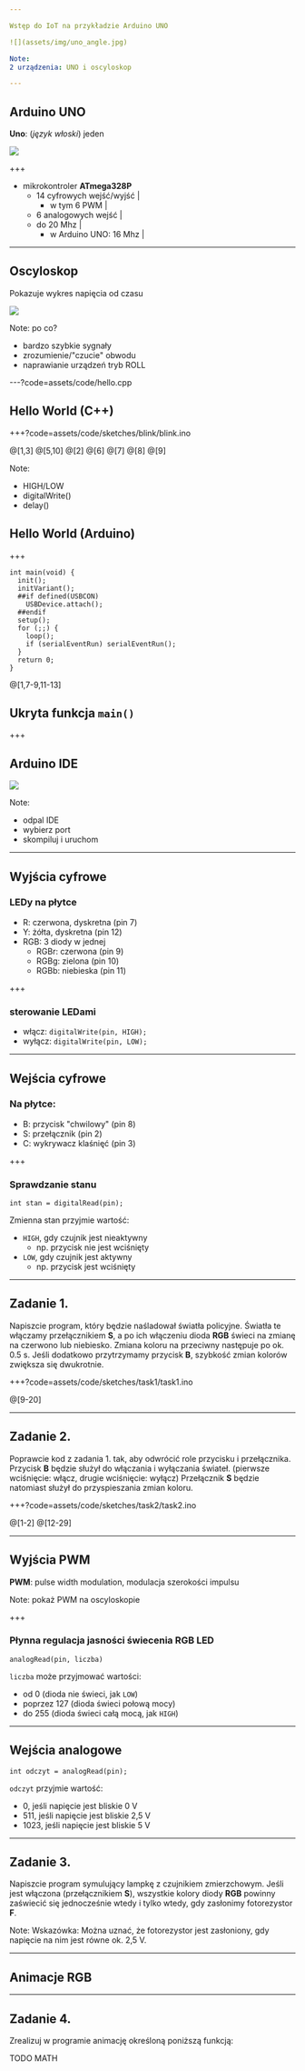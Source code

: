 ```yaml
---

Wstęp do IoT na przykładzie Arduino UNO

![](assets/img/uno_angle.jpg)

Note:
2 urządzenia: UNO i oscyloskop

---
```


## Arduino UNO

**Uno**: (*język włoski*) jeden

![](assets/img/uno.jpg)

+++

- mikrokontroler **ATmega328P**
    - 14 cyfrowych wejść/wyjść  |
        - w tym 6 PWM           |
    - 6 analogowych wejść       |
    - do 20 Mhz                 |
        - w Arduino UNO: 16 Mhz |
        
---

## Oscyloskop

Pokazuje wykres napięcia od czasu

![](assets/img/dso_blink.png)

Note:
po co?
- bardzo szybkie sygnały
- zrozumienie/"czucie" obwodu
- naprawianie urządzeń
tryb ROLL

---?code=assets/code/hello.cpp

## Hello World (C++)

+++?code=assets/code/sketches/blink/blink.ino

@[1,3]
@[5,10]
@[2]
@[6]
@[7]
@[8]
@[9]

Note:
- HIGH/LOW
- digitalWrite()
- delay()

## Hello World (Arduino)

+++

```
int main(void) {
  init();
  initVariant();
  ##if defined(USBCON)
    USBDevice.attach();
  ##endif
  setup();
  for (;;) {
    loop();
    if (serialEventRun) serialEventRun();
  }
  return 0;
}
```

@[1,7-9,11-13]

## Ukryta funkcja `main()`

+++

## Arduino IDE

![](assets/img/ide.png)

Note:
- odpal IDE
- wybierz port
- skompiluj i uruchom

---

## Wyjścia cyfrowe

### LEDy na płytce

- R: czerwona, dyskretna (pin 7)
- Y: żółta, dyskretna (pin 12)
- RGB: 3 diody w jednej
    - RGBr: czerwona (pin 9)
    - RGBg: zielona (pin 10)
    - RGBb: niebieska (pin 11)

+++

### sterowanie LEDami

- włącz: `digitalWrite(pin, HIGH);`
- wyłącz: `digitalWrite(pin, LOW);`

---

## Wejścia cyfrowe

### Na płytce:

- B: przycisk "chwilowy" (pin 8)
- S: przełącznik (pin 2)
- C: wykrywacz klaśnięć (pin 3)

+++

### Sprawdzanie stanu

`int stan = digitalRead(pin);`

Zmienna stan przyjmie wartość:
- `HIGH`, gdy czujnik jest nieaktywny
    - np. przycisk nie jest wciśnięty
- `LOW`, gdy czujnik jest aktywny
    - np. przycisk jest wciśnięty

---

## Zadanie 1.

Napiszcie program, który będzie naśladował światła policyjne.
Światła te włączamy przełącznikiem **S**, a po ich włączeniu dioda **RGB** świeci na zmianę na czerwono lub niebiesko. Zmiana koloru na przeciwny następuje po ok. 0.5 s.
Jeśli dodatkowo przytrzymamy przycisk **B**, szybkość zmian kolorów zwiększa się dwukrotnie.

+++?code=assets/code/sketches/task1/task1.ino

@[9-20]

---

## Zadanie 2.

Poprawcie kod z zadania 1. tak, aby odwrócić role przycisku i przełącznika.
Przycisk **B** będzie służył do włączania i wyłączania świateł. (pierwsze wciśnięcie: włącz, drugie wciśnięcie: wyłącz)
Przełącznik **S** będzie natomiast służył do przyspieszania zmian koloru.

+++?code=assets/code/sketches/task2/task2.ino

@[1-2]
@[12-29]

---

## Wyjścia PWM

**PWM**: pulse width modulation, modulacja szerokości impulsu

Note:
pokaż PWM na oscyloskopie

+++

### Płynna regulacja jasności świecenia RGB LED

`analogRead(pin, liczba)`

`liczba` może przyjmować wartości:
- od 0 (dioda nie świeci, jak `LOW`)
- poprzez 127 (dioda świeci połową mocy)
- do 255 (dioda świeci całą mocą, jak `HIGH`)

---

## Wejścia analogowe

`int odczyt = analogRead(pin);`

`odczyt` przyjmie wartość:
- 0, jeśli napięcie jest bliskie 0 V
- 511, jeśli napięcie jest bliskie 2,5 V
- 1023, jeśli napięcie jest bliskie 5 V

---

## Zadanie 3.

Napiszcie program symulujący lampkę z czujnikiem zmierzchowym.
Jeśli jest włączona (przełącznikiem **S**), wszystkie kolory diody **RGB** powinny zaświecić się jednocześnie wtedy i tylko wtedy, gdy zasłonimy fotorezystor **F**.

Note:
Wskazówka:
Można uznać, że fotorezystor jest zasłoniony, gdy napięcie na nim jest równe ok. 2,5 V. 

---

## Animacje RGB



---

## Zadanie 4.

Zrealizuj w programie animację określoną poniższą funkcją:

TODO MATH
